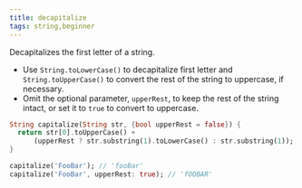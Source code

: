 ```yaml
---
title: decapitalize
tags: string,beginner
---
```


Decapitalizes the first letter of a string.

- Use `String.toLowerCase()` to decapitalize first letter and `String.toUpperCase()` to convert the rest of the string to uppercase, if necessary.
- Omit the optional parameter, `upperRest`, to keep the rest of the string intact, or set it to `true` to convert to uppercase.

```dart
String capitalize(String str, {bool upperRest = false}) {
  return str[0].toUpperCase() +
      (upperRest ? str.substring(1).toLowerCase() : str.substring(1));
}
```

```dart
capitalize('FooBar'); // 'fooBar'
capitalize('FooBar', upperRest: true); // 'fOOBAR'
```
